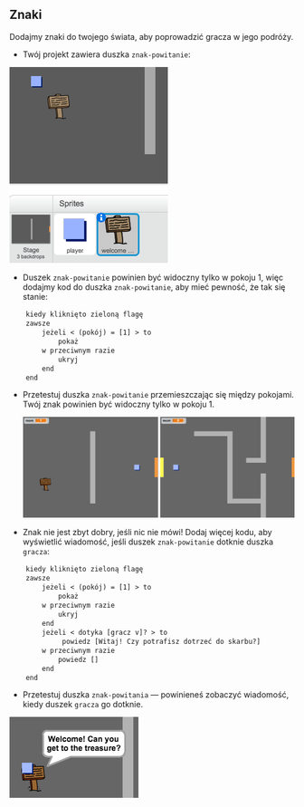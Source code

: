 ## Znaki

Dodajmy znaki do twojego świata, aby poprowadzić gracza w jego podróży.

+ Twój projekt zawiera duszka `znak-powitanie`:

![zrzut ekranu](images/world-sign.png)

+ Duszek `znak-powitanie` powinien być widoczny tylko w pokoju 1, więc dodajmy kod do duszka `znak-powitanie`, aby mieć pewność, że tak się stanie:

```blocks
    kiedy kliknięto zieloną flagę
    zawsze 
        jeżeli < (pokój) = [1] > to 
            pokaż
        w przeciwnym razie
            ukryj
        end
    end
```

+ Przetestuj duszka `znak-powitanie` przemieszczając się między pokojami. Twój znak powinien być widoczny tylko w pokoju 1.
    
    ![zrzut ekranu](images/world-sign-test.png)

+ Znak nie jest zbyt dobry, jeśli nic nie mówi! Dodaj więcej kodu, aby wyświetlić wiadomość, jeśli duszek `znak-powitanie` dotknie duszka `gracza`:

```blocks
    kiedy kliknięto zieloną flagę
    zawsze 
        jeżeli < (pokój) = [1] > to 
            pokaż
        w przeciwnym razie
            ukryj
        end
        jeżeli < dotyka [gracz v]? > to
             powiedz [Witaj! Czy potrafisz dotrzeć do skarbu?]
        w przeciwnym razie
            powiedz []
        end
    end
```

+ Przetestuj duszka `znak-powitania` — powinieneś zobaczyć wiadomość, kiedy duszek `gracza` go dotknie.

![zrzut ekranu](images/world-sign-test2.png)